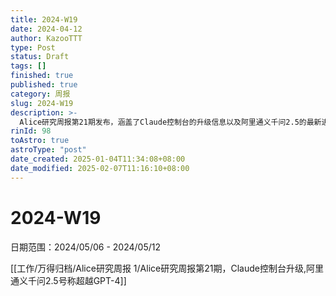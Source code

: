 ```yaml
---
title: 2024-W19
date: 2024-04-12
author: KazooTTT
type: Post
status: Draft
tags: []
finished: true
published: true
category: 周报
slug: 2024-W19
description: >-
  Alice研究周报第21期发布，涵盖了Claude控制台的升级信息以及阿里通义千问2.5的最新进展，该版本宣称在性能上超越了GPT-4。日期范围为2024年5月6日至5月12日。
rinId: 98
toAstro: true
astroType: "post"
date_created: 2025-01-04T11:34:08+08:00
date_modified: 2025-02-07T11:16:10+08:00
---
```


# 2024-W19

日期范围：2024/05/06 - 2024/05/12

[[工作/万得归档/Alice研究周报 1/Alice研究周报第21期，Claude控制台升级,阿里通义千问2.5号称超越GPT-4]]
